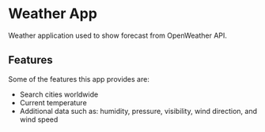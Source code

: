 # Weather App

Weather application used to show forecast from OpenWeather API.

## Features

Some of the features this app provides are:
- Search cities worldwide
- Current temperature
- Additional data such as: humidity, pressure, visibility, wind direction, and wind speed